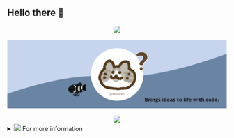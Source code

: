 ## Hello there 👋
<!-- <img src="https://media.giphy.com/media/hvRJCLFzcasrR4ia7z/giphy.gif" width="30px"> -->


<!-- visitor volume -->
<div align="center">
  <img src ="https://gv.halberd.cn/sevenxki?theme=stroke-fill&active=6A84A3&deactive=f1f1f1&len=8&speed=40&size=30&space=5&tail=0"/>
</div>


<!-- header -->
[![Social banner for sevenxki](./assets/header.png)](https://www.cnblogs.com/sevenkiki/)


<!-- My Tag -->
<div align="center">
  <img src ="https://readme-typing-svg.herokuapp.com?font=Montserrat&size=30&duration=6000&color=6A84A3&center=true&vCenter=true&width=1200&lines=Web+Developer;Content+Creator;unusual+but+wonderful+thinking"/>
</div>


<!-- detail -->
<details>
  <summary><img src="https://media.giphy.com/media/VgCDAzcKvsR6OM0uWg/giphy.gif" width="50"> For more information</summary>

#### About me

* 🎓 I am a student at SCAU. 
* 🎯 Aspire to become an excellent Frontend Developer.
* 🌱 Currently learning Web development, NLP & English.
* 📖 Ongoing knowledge output at [sevenkiki.com](https://www.cnblogs.com/sevenkiki/) or [sevenxki.com](https://www.yuque.com/sevenxki).
* 💗 Pursue all beautiful and interesting things.

<!-- #### Coding statistics
![Most Used Languages](https://github-readme-stats.vercel.app/api/top-langs/?username=sevenxki&theme=buefy&layout=compact) -->


#### Connect with me

[![Blog](./assets/blog.svg)](https://www.cnblogs.com/sevenkiki/)
&nbsp;&nbsp;
[![Mail](./assets/mail.svg)](mailto:sevensevenki@163.com)
&nbsp;&nbsp;
[![Github](./assets/github.svg)](https://github.com/sevenxki)
&nbsp;&nbsp;
[![Yuque](./assets/yuque.svg)](https://www.yuque.com/sevenxki)

#### Languages and Tools

<img align="left" alt="HTML5" src="https://cdn.jsdelivr.net/gh/sevenxki/cdn-static@1.0/profile/HTML5.svg" style="padding-right:10px;" />
<img align="left" alt="CSS3" src="https://cdn.jsdelivr.net/gh/sevenxki/cdn-static@1.0/profile/CSS3.svg" style="padding-right:10px;" />
<img align="left" alt="JavaScript" src="https://cdn.jsdelivr.net/gh/sevenxki/cdn-static@1.0/profile/javascript.svg" style="padding-right:10px;" />
<img align="left" alt="Vue" src="https://cdn.jsdelivr.net/gh/sevenxki/cdn-static@1.0/profile/Vue.svg"
<img align="left" alt="Nodejs" src="https://cdn.jsdelivr.net/gh/sevenxki/cdn-static@1.0/profile/Nodejs.svg" style="padding-right:10px;" />
<img align="left" alt="MySQL" src="https://cdn.jsdelivr.net/gh/sevenxki/cdn-static@1.0/profile/MYSQL.svg" style="padding-right:10px;" />
<img align="left" alt="Java" src="https://cdn.jsdelivr.net/gh/sevenxki/cdn-static@1.0/profile/java.svg" style="padding-right:10px;" />
<img align="left" alt="Python" src="https://cdn.jsdelivr.net/gh/sevenxki/cdn-static@1.0/profile/Python.svg" style="padding-right:10px;" />
<img align="left" alt="Visual Studio Code" width="26px" src="https://cdn.jsdelivr.net/gh/sevenxki/cdn-static@1.0/profile/vscode.svg" style="padding-right:10px;" />
<img align="left" alt="Intellij IDEA" src="https://cdn.jsdelivr.net/gh/sevenxki/cdn-static@1.0/profile/intellijidea.svg" style="padding-right:10px;" />
<img align="left" alt="Pycharm" src="https://cdn.jsdelivr.net/gh/sevenxki/cdn-static@1.0/profile/Pycharm.svg" style="padding-right:10px;" />
<img align="left" alt="Git" src="https://cdn.jsdelivr.net/gh/sevenxki/cdn-static@1.0/profile/git.svg" style="padding-right:10px;" />

</details>

